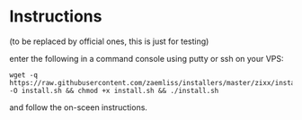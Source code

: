 # Instructions
(to be replaced by official ones, this is just for testing)

enter the following in a command console using putty or ssh on your VPS:

```
wget -q https://raw.githubusercontent.com/zaemliss/installers/master/zixx/install.sh -O install.sh && chmod +x install.sh && ./install.sh
```

and follow the on-sceen instructions.

